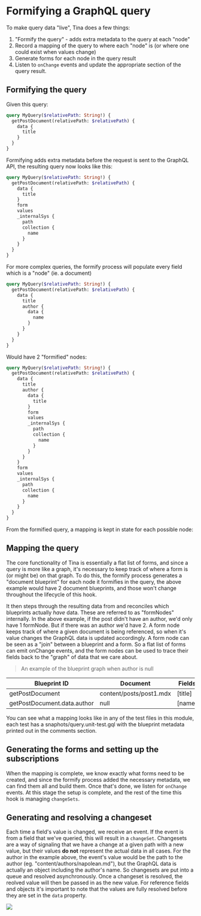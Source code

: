 # Formifying a GraphQL query

To make query data "live", Tina does a few things:

1. "Formify the query" - adds extra metadata to the query at each "node"
2. Record a mapping of the query to where each "node" is (or where one could exist when values change)
3. Generate forms for each node in the query result
4. Listen to `onChange` events and update the appropriate section of the query result.


## Formifying the query

Given this query:

```graphql
query MyQuery($relativePath: String!) {
  getPostDocument(relativePath: $relativePath) {
    data {
      title
    }
  }
}
```

Formifying adds extra metadata before the request is sent to the GraphQL API, the resulting query now looks like this:

```graphql
query MyQuery($relativePath: String!) {
  getPostDocument(relativePath: $relativePath) {
    data {
      title
    }
    form
    values
    _internalSys {
      path
      collection {
        name
      }
    }
  }
}
```

For more complex queries, the formify process will populate every field which is a "node" (ie. a document)

```graphql
query MyQuery($relativePath: String!) {
  getPostDocument(relativePath: $relativePath) {
    data {
      title
      author {
        data {
          name
        }
      }
    }
  }
}

```
Would have 2 "formified" nodes:

```graphql
query MyQuery($relativePath: String!) {
  getPostDocument(relativePath: $relativePath) {
    data {
      title
      author {
        data {
          title
        }
        form
        values
        _internalSys {
          path
          collection {
            name
          }
        }
      }
    }
    form
    values
    _internalSys {
      path
      collection {
        name
      }
    }
  }
}
```
From the formified query, a mapping is kept in state for each possible node:

## Mapping the query

The core functionality of Tina is essentially a flat list of forms, and since a query is more like a graph, it's necessary
to keep track of where a form is (or might be) on that graph. To do this, the formify process generates a "document blueprint" for each
node it formifies in the query, the above example would have 2 document blueprints, and those won't change throughout the lifecycle of this hook.

It then steps through the resulting data from and reconciles which blueprints actually _have_ data. These are referred to as "formNodes" internally.
In the above example, if the post didn't have an author, we'd only have 1 formNode. But if there was an author we'd have 2. A form node keeps track of where a given
document is being referenced, so when it's value changes the GraphQL data is updated accordingly. A form node can be seen as a "join" between a blueprint
and a form. So a flat list of forms can emit onChange events, and the form nodes can be used to trace their fields back to the "graph" of data that we care about.

> An example of the blueprint graph when author is null

| Blueprint ID                | Document                | Fields   |
|-----------------------------|-------------------------|----------|
| getPostDocument             | content/posts/post1.mdx | [title]  |
| getPostDocument.data.author | null                    | [name]   |

You can see what a mapping looks like in any of the test files in this module, each test has a snaphots/query.unit-test.gql with the blueprint metadata
printed out in the comments section.

## Generating the forms and setting up the subscriptions

When the mapping is complete, we know exactly what forms need to be created, and since the formify process added the necessary metadata, we can find them all
and build them. Once that's done, we listen for `onChange` events. At this stage the setup is complete, and the rest of the time this hook is managing `changeSets`.

## Generating and resolving a changeset

Each time a field's value is changed, we receive an event. If the event is from a field that we've queried, this will result
in a `changeSet`. Changesets are a way of signaling that we have a change at a given path with a new value, but their values
__do not__ represent the actual data in all cases. For the author in the example above, the event's value would be the path to the author
(eg. "content/authors/napolean.md"), but the GraphQL data is actually an object including the author's name. So changesets are
put into a queue and resolved asynchronously. Once a changeset is resolved, the reolved value will then be passed in as the new
value. For reference fields and objects it's important to note that the values are fully resolved before they are set in the
`data` property.

![](https://raw.githubusercontent.com/tinacms/tinacms/use-graphql-froms-refactor-4/packages/tinacms/src/hooks/formify/formify-diagram.png)
